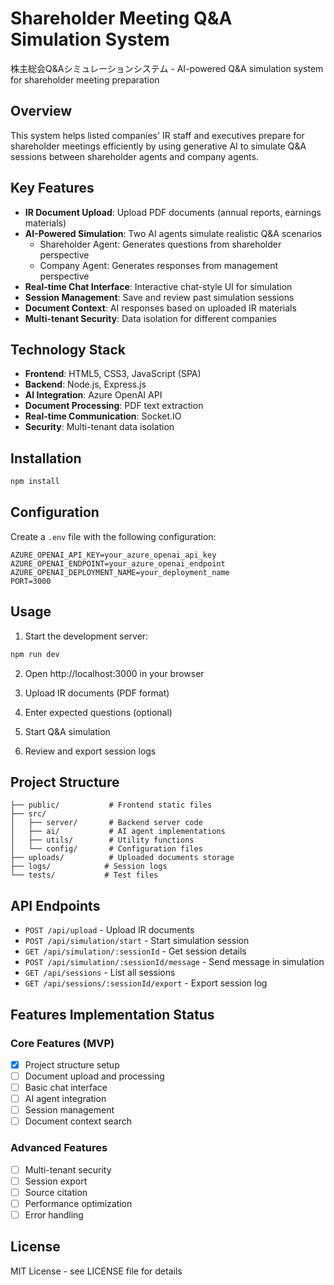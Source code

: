 # Shareholder Meeting Q&A Simulation System

株主総会Q&Aシミュレーションシステム - AI-powered Q&A simulation system for shareholder meeting preparation

## Overview

This system helps listed companies' IR staff and executives prepare for shareholder meetings efficiently by using generative AI to simulate Q&A sessions between shareholder agents and company agents.

## Key Features

- **IR Document Upload**: Upload PDF documents (annual reports, earnings materials)
- **AI-Powered Simulation**: Two AI agents simulate realistic Q&A scenarios
  - Shareholder Agent: Generates questions from shareholder perspective
  - Company Agent: Generates responses from management perspective
- **Real-time Chat Interface**: Interactive chat-style UI for simulation
- **Session Management**: Save and review past simulation sessions
- **Document Context**: AI responses based on uploaded IR materials
- **Multi-tenant Security**: Data isolation for different companies

## Technology Stack

- **Frontend**: HTML5, CSS3, JavaScript (SPA)
- **Backend**: Node.js, Express.js
- **AI Integration**: Azure OpenAI API
- **Document Processing**: PDF text extraction
- **Real-time Communication**: Socket.IO
- **Security**: Multi-tenant data isolation

## Installation

```bash
npm install
```

## Configuration

Create a `.env` file with the following configuration:

```
AZURE_OPENAI_API_KEY=your_azure_openai_api_key
AZURE_OPENAI_ENDPOINT=your_azure_openai_endpoint
AZURE_OPENAI_DEPLOYMENT_NAME=your_deployment_name
PORT=3000
```

## Usage

1. Start the development server:
```bash
npm run dev
```

2. Open http://localhost:3000 in your browser

3. Upload IR documents (PDF format)

4. Enter expected questions (optional)

5. Start Q&A simulation

6. Review and export session logs

## Project Structure

```
├── public/           # Frontend static files
├── src/
│   ├── server/       # Backend server code
│   ├── ai/           # AI agent implementations
│   ├── utils/        # Utility functions
│   └── config/       # Configuration files
├── uploads/          # Uploaded documents storage
├── logs/            # Session logs
└── tests/           # Test files
```

## API Endpoints

- `POST /api/upload` - Upload IR documents
- `POST /api/simulation/start` - Start simulation session
- `GET /api/simulation/:sessionId` - Get session details
- `POST /api/simulation/:sessionId/message` - Send message in simulation
- `GET /api/sessions` - List all sessions
- `GET /api/sessions/:sessionId/export` - Export session log

## Features Implementation Status

### Core Features (MVP)
- [x] Project structure setup
- [ ] Document upload and processing
- [ ] Basic chat interface
- [ ] AI agent integration
- [ ] Session management
- [ ] Document context search

### Advanced Features
- [ ] Multi-tenant security
- [ ] Session export
- [ ] Source citation
- [ ] Performance optimization
- [ ] Error handling

## License

MIT License - see LICENSE file for details
